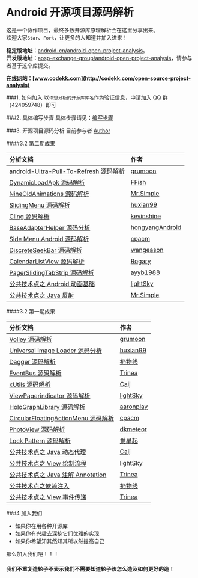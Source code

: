 Android 开源项目源码解析
====================================
这是一个协作项目，最终多数开源库原理解析会在这里分享出来。  
欢迎大家`Star`、`Fork`，让更多的人知道并加入进来！  

**稳定版地址：**[android-cn/android-open-project-analysis](https://github.com/android-cn/android-open-project-analysis)。  
**开发版地址：**[aosp-exchange-group/android-open-project-analysis](https://github.com/aosp-exchange-group/android-open-project-analysis)，请参与者基于这个库提交。  

**在线网站：[www.codekk.com](http://codekk.com/open-source-project-analysis)**  

###1. 如何加入
以`你想分析的开源库库名`作为验证信息，申请加入 QQ 群（424059748）即可  

###2. 具体编写步骤
具体步骤请见：[编写步骤](./zen/procedure.md)  

###3. 开源项目源码分析
目前参与者 [Author](author.md)  

####3.2 第二期成果

分析文档 | 作者 
:------------- | :------------- 
[android-Ultra-Pull-To-Refresh 源码解析](http://codekk.com/open-source-project-analysis/detail/Android/Grumoon/android-Ultra-Pull-To-Refresh%20%E6%BA%90%E7%A0%81%E8%A7%A3%E6%9E%90) | [grumoon](https://github.com/grumoon)
[DynamicLoadApk 源码解析](http://codekk.com/open-source-project-analysis/detail/Android/FFish/DynamicLoadApk%20%E6%BA%90%E7%A0%81%E8%A7%A3%E6%9E%90) | [FFish](https://github.com/FFish)
[NineOldAnimations 源码解析](http://codekk.com/open-source-project-analysis/detail/Android/Mr.Simple/NineOldAnimations%20%E6%BA%90%E7%A0%81%E8%A7%A3%E6%9E%90) | [Mr.Simple](https://github.com/bboyfeiyu)
[SlidingMenu 源码解析](http://codekk.com/open-source-project-analysis/detail/Android/huxian99/SlidingMenu%20%E6%BA%90%E7%A0%81%E8%A7%A3%E6%9E%90) | [huxian99](https://github.com/huxian99)
[Cling 源码解析](http://codekk.com/open-source-project-analysis/detail/Android/kevinshine/Cling%20%E6%BA%90%E7%A0%81%E8%A7%A3%E6%9E%90) | [kevinshine](https://github.com/kevinshine)
[BaseAdapterHelper 源码分析](http://codekk.com/open-source-project-analysis/detail/Android/hongyangAndroid/BaseAdapterHelper%20%E6%BA%90%E7%A0%81%E5%88%86%E6%9E%90) | [hongyangAndroid](https://github.com/)
[Side Menu.Android 源码解析](http://codekk.com/open-source-project-analysis/detail/Android/cpacm/Side%20Menu.Android%20%E6%BA%90%E7%A0%81%E8%A7%A3%E6%9E%90) | [cpacm](https://github.com/cpacm)
[DiscreteSeekBar 源码解析](http://codekk.com/open-source-project-analysis/detail/Android/wangeason/DiscreteSeekBar%20%E6%BA%90%E7%A0%81%E8%A7%A3%E6%9E%90) | [wangeason](https://github.com/wangeason)
[CalendarListView 源码解析](http://codekk.com/open-source-project-analysis/detail/Android/undefined/CalendarListView%20%E6%BA%90%E7%A0%81%E8%A7%A3%E6%9E%90) | [Rogary](https://github.com/Rogary)
[PagerSlidingTabStrip 源码解析](http://codekk.com/open-source-project-analysis/detail/Android/ayyb1988/PagerSlidingTabStrip%20%E6%BA%90%E7%A0%81%E8%A7%A3%E6%9E%90) | [ayyb1988](https://github.com/ayyb1988)
[公共技术点之 Android 动画基础](http://codekk.com/open-source-project-analysis/detail/Android/lightSky/%E5%85%AC%E5%85%B1%E6%8A%80%E6%9C%AF%E7%82%B9%E4%B9%8B%20Android%20%E5%8A%A8%E7%94%BB%E5%9F%BA%E7%A1%80) | [lightSky](https://github.com/lightSky)
[公共技术点之 Java 反射](http://codekk.com/open-source-project-analysis/detail/Android/Mr.Simple/%E5%85%AC%E5%85%B1%E6%8A%80%E6%9C%AF%E7%82%B9%E4%B9%8B%20Java%20%E5%8F%8D%E5%B0%84%20Reflection) | [Mr.Simple](https://github.com/bboyfeiyu)

####3.2 第一期成果

分析文档 | 作者 
:------------- | :------------- 
[Volley 源码解析](http://codekk.com/open-source-project-analysis/detail/Android/grumoon/Volley%20%E6%BA%90%E7%A0%81%E8%A7%A3%E6%9E%90) | [grumoon](https://github.com/grumoon)
[Universal Image Loader 源码分析](http://codekk.com/open-source-project-analysis/detail/Android/huxian99/Android%20Universal%20Image%20Loader%20%E6%BA%90%E7%A0%81%E5%88%86%E6%9E%90) | [huxian99](https://github.com/huxian99)
[Dagger 源码解析](http://codekk.com/open-source-project-analysis/detail/Android/%E6%89%94%E7%89%A9%E7%BA%BF/Dagger%20%E6%BA%90%E7%A0%81%E8%A7%A3%E6%9E%90) | [扔物线](https://github.com/rengwuxian)
[EventBus 源码解析](http://codekk.com/open-source-project-analysis/detail/Android/Trinea/EventBus%20%E6%BA%90%E7%A0%81%E8%A7%A3%E6%9E%90) | [Trinea](https://github.com/Trinea)
[xUtils 源码解析](http://codekk.com/open-source-project-analysis/detail/Android/Caij/xUtils%20%E6%BA%90%E7%A0%81%E8%A7%A3%E6%9E%90) | [Caij](https://github.com/Caij)
[ViewPagerindicator 源码解析](http://codekk.com/open-source-project-analysis/detail/Android/lightSky/ViewPagerindicator%20%E6%BA%90%E7%A0%81%E8%A7%A3%E6%9E%90) | [lightSky](https://github.com/lightSky)
[HoloGraphLibrary 源码解析](http://codekk.com/open-source-project-analysis/detail/Android/AaronPlay/HoloGraphLibrary%20%E6%BA%90%E7%A0%81%E8%A7%A3%E6%9E%90) | [aaronplay](https://github.com/AaronPlay)
[CircularFloatingActionMenu 源码解析](http://codekk.com/open-source-project-analysis/detail/Android/cpacm/CircularFloatingActionMenu%20%E6%BA%90%E7%A0%81%E8%A7%A3%E6%9E%90) | [cpacm](https://github.com/cpacm)
[PhotoView 源码解析](http://codekk.com/open-source-project-analysis/detail/Android/dkmeteor/PhotoView%20%E6%BA%90%E7%A0%81%E8%A7%A3%E6%9E%90) | [dkmeteor](https://github.com/dkmeteor)
[Lock Pattern 源码解析](http://codekk.com/open-source-project-analysis/detail/Android/%E7%88%B1%E6%97%A9%E8%B5%B7/Android%20Lock%20Pattern%20%E6%BA%90%E7%A0%81%E8%A7%A3%E6%9E%90) | [爱早起](https://github.com/liang7)
[公共技术点之 Java 动态代理](http://codekk.com/open-source-project-analysis/detail/Android/Caij/%E5%85%AC%E5%85%B1%E6%8A%80%E6%9C%AF%E7%82%B9%E4%B9%8B%20Java%20%E5%8A%A8%E6%80%81%E4%BB%A3%E7%90%86) | [Caij](https://github.com/Caij)
[公共技术点之 View 绘制流程](http://codekk.com/open-source-project-analysis/detail/Android/lightSky/%E5%85%AC%E5%85%B1%E6%8A%80%E6%9C%AF%E7%82%B9%E4%B9%8B%20View%20%E7%BB%98%E5%88%B6%E6%B5%81%E7%A8%8B) | [lightSky](https://github.com/lightSky)
[公共技术点之 Java 注解 Annotation](http://codekk.com/open-source-project-analysis/detail/Android/Trinea/%E5%85%AC%E5%85%B1%E6%8A%80%E6%9C%AF%E7%82%B9%E4%B9%8B%20Java%20%E6%B3%A8%E8%A7%A3%20Annotation) | [Trinea](https://github.com/Trinea)
[公共技术点之依赖注入](http://codekk.com/open-source-project-analysis/detail/Android/%E6%89%94%E7%89%A9%E7%BA%BF/%E5%85%AC%E5%85%B1%E6%8A%80%E6%9C%AF%E7%82%B9%E4%B9%8B%E4%BE%9D%E8%B5%96%E6%B3%A8%E5%85%A5) | [扔物线](https://github.com/rengwuxian)
[公共技术点之 View 事件传递](http://codekk.com/open-source-project-analysis/detail/Android/Trinea/%E5%85%AC%E5%85%B1%E6%8A%80%E6%9C%AF%E7%82%B9%E4%B9%8B%20View%20%E4%BA%8B%E4%BB%B6%E4%BC%A0%E9%80%92) | [Trinea](https://github.com/Trinea)

###4 加入我们
- 如果你在用各种开源库  
- 如果你有兴趣去深挖它们优雅的实现  
- 如果你希望知其然知其所以然提高自己  
 
那么加入我们吧！！！  
#### 我们不重复造轮子不表示我们不需要知道轮子该怎么造及如何更好的造！ 
